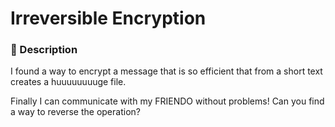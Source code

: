 # Irreversible Encryption

### 📄 Description
I found a way to encrypt a message that is so efficient that from a short text creates a huuuuuuuuge file.

Finally I can communicate with my FRIENDO without
problems!
Can you find a way to reverse the operation?
